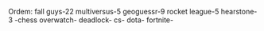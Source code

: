 Ordem:
fall guys-22
multiversus-5
geoguessr-9
rocket league-5
hearstone-3 -chess
overwatch-
deadlock-
cs-
dota-
fortnite-

